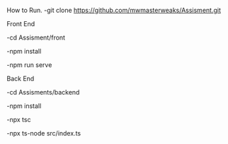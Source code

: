How to Run.
-git clone https://github.com/mwmasterweaks/Assisment.git

Front End

-cd Assisment/front

-npm install

-npm run serve



Back End

-cd Assisments/backend

-npm install

-npx tsc

-npx ts-node src/index.ts


